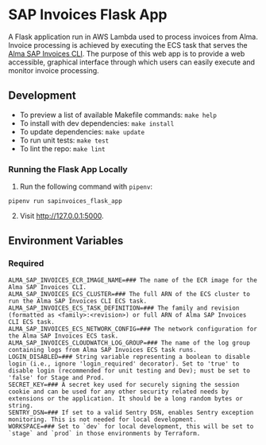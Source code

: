 # SAP Invoices Flask App

A Flask application run in AWS Lambda used to process invoices from Alma. Invoice processing is achieved by executing the ECS task that serves the [Alma SAP Invoices CLI](https://github.com/MITLibraries/alma-sapinvoices). The purpose of this web app is to provide a web accessible, graphical interface through which users can easily execute and monitor invoice processing. 

## Development

- To preview a list of available Makefile commands: `make help`
- To install with dev dependencies: `make install`
- To update dependencies: `make update`
- To run unit tests: `make test`
- To lint the repo: `make lint`

### Running the Flask App Locally

1. Run the following command with `pipenv`: 
  ```
  pipenv run sapinvoices_flask_app
  ```

2. Visit http://127.0.0.1:5000.
   
## Environment Variables

### Required

```shell
ALMA_SAP_INVOICES_ECR_IMAGE_NAME=### The name of the ECR image for the Alma SAP Invoices CLI.
ALMA_SAP_INVOICES_ECS_CLUSTER=### The full ARN of the ECS cluster to run the Alma SAP Invoices CLI ECS task.
ALMA_SAP_INVOICES_ECS_TASK_DEFINITION=### The family and revision (formatted as <family>:<revision>) or full ARN of Alma SAP Invoices CLI ECS task. 
ALMA_SAP_INVOICES_ECS_NETWORK_CONFIG=### The network configuration for the Alma SAP Invoices ECS task.
ALMA_SAP_INVOICES_CLOUDWATCH_LOG_GROUP=### The name of the log group containing logs from Alma SAP Invoices ECS task runs.
LOGIN_DISABLED=### String variable representing a boolean to disable login (i.e., ignore 'login_required' decorator). Set to 'true' to disable login (recommended for unit testing and Dev); must be set to 'false' for Stage and Prod.
SECRET_KEY=### A secret key used for securely signing the session cookie and can be used for any other security related needs by extensions or the application. It should be a long random bytes or string.
SENTRY_DSN=### If set to a valid Sentry DSN, enables Sentry exception monitoring. This is not needed for local development.
WORKSPACE=### Set to `dev` for local development, this will be set to `stage` and `prod` in those environments by Terraform.
```